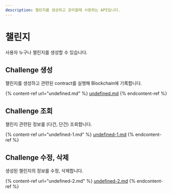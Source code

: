 ```yaml
---
description: 챌린지를 생성하고 관리할때 사용하는 API입니다.
---
```


# 챌린지

사용자 누구나 챌린지를 생성할 수 있습니다.

## Challenge 생성

챌린지를 생성하고 관련된 contract를 실행해 Blockchain에 기록합니다.

{% content-ref url="undefined.md" %}
[undefined.md](undefined.md)
{% endcontent-ref %}

## Challenge 조회

챌린지 관련된 정보를 (다건, 단건) 조회합니다.

{% content-ref url="undefined-1.md" %}
[undefined-1.md](undefined-1.md)
{% endcontent-ref %}

## Challenge 수정, 삭제

&#x20;생성된 챌린지의 정보를 수정, 삭제합니다.

{% content-ref url="undefined-2.md" %}
[undefined-2.md](undefined-2.md)
{% endcontent-ref %}
